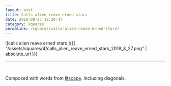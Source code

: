 ```yaml
---
layout: post
title: Calls alien reave erned stars
date: 2018-08-27 18:20:47
category: squares
permalink: /squares/calls-alien-reave-erned-stars/ 
---
```


![calls alien reave erned stars ]({{ "/assets/squares/4/calls_alien_reave_erned_stars_2018_8_27.png" | absolute_url }})
&nbsp;


---

&nbsp;

Composed with words from [litscape](https://www.litscape.com/). Including diagonals. 
